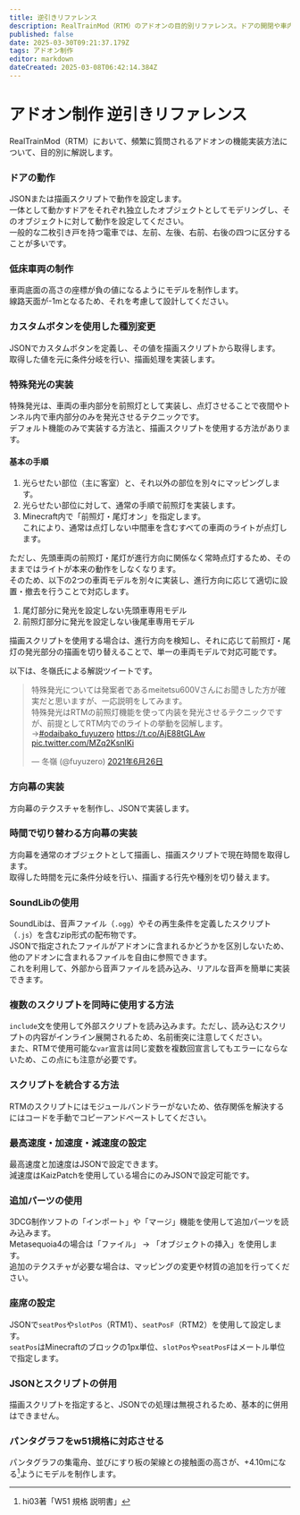 ```yaml
---
title: 逆引きリファレンス
description: RealTrainMod（RTM）のアドオンの目的別リファレンス。ドアの開閉や車内放送の追加、運転台の動かし方など、やり方のわからない機能の実装方法をまとめて掲載！これを見れば好きな機能が付け放題！
published: false
date: 2025-03-30T09:21:37.179Z
tags: アドオン制作
editor: markdown
dateCreated: 2025-03-08T06:42:14.384Z
---
```


# アドオン制作 逆引きリファレンス
RealTrainMod（RTM）において、頻繁に質問されるアドオンの機能実装方法について、目的別に解説します。

### ドアの動作
JSONまたは描画スクリプトで動作を設定します。  
一体として動かすドアをそれぞれ独立したオブジェクトとしてモデリングし、そのオブジェクトに対して動作を設定してください。  
一般的な二枚引き戸を持つ電車では、左前、左後、右前、右後の四つに区分することが多いです。

### 低床車両の制作
車両底面の高さの座標が負の値になるようにモデルを制作します。  
線路天面が-1mとなるため、それを考慮して設計してください。

### カスタムボタンを使用した種別変更
JSONでカスタムボタンを定義し、その値を描画スクリプトから取得します。  
取得した値を元に条件分岐を行い、描画処理を実装します。

### 特殊発光の実装
特殊発光は、車両の車内部分を前照灯として実装し、点灯させることで夜間やトンネル内で車内部分のみを発光させるテクニックです。  
デフォルト機能のみで実装する方法と、描画スクリプトを使用する方法があります。

#### 基本の手順
1. 光らせたい部位（主に客室）と、それ以外の部位を別々にマッピングします。
2. 光らせたい部位に対して、通常の手順で前照灯を実装します。
3. Minecraft内で「前照灯・尾灯オン」を指定します。  
   これにより、通常は点灯しない中間車を含むすべての車両のライトが点灯します。

ただし、先頭車両の前照灯・尾灯が進行方向に関係なく常時点灯するため、そのままではライトが本来の動作をしなくなります。  
そのため、以下の2つの車両モデルを別々に実装し、進行方向に応じて適切に設置・撤去を行うことで対応します。

1. 尾灯部分に発光を設定しない先頭車専用モデル
2. 前照灯部分に発光を設定しない後尾車専用モデル

描画スクリプトを使用する場合は、進行方向を検知し、それに応じて前照灯・尾灯の発光部分の描画を切り替えることで、単一の車両モデルで対応可能です。

以下は、冬嶺氏による解説ツイートです。
<blockquote class="twitter-tweet" data-lang="ja" data-dnt="true" data-theme="dark"><p lang="ja" dir="ltr">特殊発光については発案者であるmeitetsu600Vさんにお聞きした方が確実だと思いますが、一応説明をしてみます。<br>特殊発光はRTMの前照灯機能を使って内装を発光させるテクニックですが、前提としてRTM内でのライトの挙動を図解します。→<a href="https://twitter.com/hashtag/odaibako_fuyuzero?src=hash&amp;ref_src=twsrc%5Etfw">#odaibako_fuyuzero</a> <a href="https://t.co/AjE88tGLAw">https://t.co/AjE88tGLAw</a> <a href="https://t.co/MZq2KsnIKi">pic.twitter.com/MZq2KsnIKi</a></p>&mdash; 冬嶺 (@fuyuzero) <a href="https://twitter.com/fuyuzero/status/1408596321401905152?ref_src=twsrc%5Etfw">2021年6月26日</a></blockquote> 

### 方向幕の実装
方向幕のテクスチャを制作し、JSONで実装します。

### 時間で切り替わる方向幕の実装
方向幕を通常のオブジェクトとして描画し、描画スクリプトで現在時間を取得します。  
取得した時間を元に条件分岐を行い、描画する行先や種別を切り替えます。

### SoundLibの使用
SoundLibは、音声ファイル（`.ogg`）やその再生条件を定義したスクリプト（`.js`）を含むzip形式の配布物です。  
JSONで指定されたファイルがアドオンに含まれるかどうかを区別しないため、他のアドオンに含まれるファイルを自由に参照できます。  
これを利用して、外部から音声ファイルを読み込み、リアルな音声を簡単に実装できます。

### 複数のスクリプトを同時に使用する方法
`include`文を使用して外部スクリプトを読み込みます。ただし、読み込むスクリプトの内容がインライン展開されるため、名前衝突に注意してください。  
また、RTMで使用可能な`var`宣言は同じ変数を複数回宣言してもエラーにならないため、この点にも注意が必要です。

### スクリプトを統合する方法
RTMのスクリプトにはモジュールバンドラーがないため、依存関係を解決するにはコードを手動でコピーアンドペーストしてください。

### 最高速度・加速度・減速度の設定
最高速度と加速度はJSONで設定できます。  
減速度はKaizPatchを使用している場合にのみJSONで設定可能です。

### 追加パーツの使用
3DCG制作ソフトの「インポート」や「マージ」機能を使用して追加パーツを読み込みます。  
Metasequoia4の場合は「ファイル」 -> 「オブジェクトの挿入」を使用します。  
追加のテクスチャが必要な場合は、マッピングの変更や材質の追加を行ってください。

### 座席の設定
JSONで`seatPos`や`slotPos`（RTM1）、`seatPosF`（RTM2）を使用して設定します。  
`seatPos`はMinecraftのブロックの1px単位、`slotPos`や`seatPosF`はメートル単位で指定します。

### JSONとスクリプトの併用
描画スクリプトを指定すると、JSONでの処理は無視されるため、基本的に併用はできません。

### パンタグラフをw51規格に対応させる
パンタグラフの集電舟、並びにすり板の架線との接触面の高さが、+4.10mになる[^1]ようにモデルを制作します。

<!-- [メモ]
# 3Dモデル制作
## 車両モデルの制作
## 照明モデルの作成
### 半透明の処理
## テクスチャとマッピング
### 正確にマッピングする
### 半透明を有効化する
# スクリプトと動作設定
## 車掌スクリプトを使う
# サウンド関連
## 車内放送を実装する
## サウンドの問題解決
# トラブルシューティング
## 方向幕が真っ白になる
## サウンドの指定ができない
## 半透明が正しく表示されない
# Metasequoia 4の操作方法
## グリッド線を削除する
## 移動ツールの問題を解決する
## ブーリアン処理のコツ
## マッピングをする
## 材質を追加・設定する
 -->

[^1]: hi03著「W51 規格 説明書」